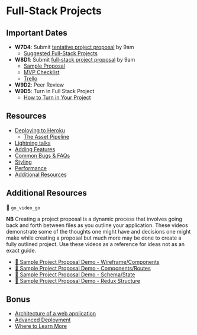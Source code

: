 # Full-Stack Projects

## Important Dates
  * **W7D4**: Submit [tentative project proposal][tentative-proposal] by 9am
    * [Suggested Full-Stack Projects][good-projects]
  * **W8D1**: Submit [full-stack project proposal][readings] by 9am
    * [Sample Proposal][sample-proposal]
    * [MVP Checklist][mvp-checklist]
    * [Trello][trello]
  * **W9D2**: Peer Review
  * **W9D5**: Turn in Full Stack Project 
    * [How to Turn in Your Project][turn-in-fullstack]
    
[turn-in-fullstack]:readings/turn_in_fullstack.md
[tentative-proposal]: readings/tentative-project-proposal.md
[good-projects]: readings/projects-to-clone.md
[readings]: readings/full-stack-project-proposal.md
[sample-proposal]: demos/sample_project_proposal
[mvp-checklist]: readings/mvp-list.md
[trello]: readings/using-trello.md

## Resources
  * [Deploying to Heroku][heroku-deployment]
    * [The Asset Pipeline][asset-pipeline]
  * [Lightning talks][lightning-talks]
  * [Adding Features][adding-features]
  * [Common Bugs & FAQs][common-bugs]
  * [Styling][styling]
  * [Performance][performance]
  * [Additional Resources][resources]

[heroku-deployment]: readings/heroku-deployment.md
[asset-pipeline]: readings/asset-pipeline.md
[lightning-talks]: readings/lightning_talks.md
[common-bugs]: readings/common_bugs.md
[adding-features]: readings/adding_features.md
[polishing-up]: readings/polishing_up.md
[styling]: readings/styling.md
[performance]: readings/performance.md
[resources]: readings/resources.md

## Additional Resources
:closed_lock_with_key: `go_video_go`

**NB** Creating a project proposal is a dynamic process that involves going back and forth between files as you outline your application. These videos demonstrate some of the thoughts one might have and decisions one might make while creating a proposal but much more may be done to create a fully outlined project. Use these videos as a reference for ideas not as an exact guide.

 * [:movie_camera: Sample Project Proposal Demo - Wireframe/Components][sppds-wireframes]
 * [:movie_camera: Sample Project Proposal Demo - Components/Routes][sppds-components-routes]
 * [:movie_camera: Sample Project Proposal Demo - Schema/State][sppds-schema-state]
 * [:movie_camera: Sample Project Proposal Demo - Redux Structure][sppds-redux-structure]

[sppds-wireframes]: https://vimeo.com/180239042
[sppds-components-routes]: https://vimeo.com/180334471
[sppds-schema-state]: https://vimeo.com/180342687
[sppds-redux-structure]: https://vimeo.com/180345105


## Bonus

* [Architecture of a web application][web-app-architecture]
* [Advanced Deployment][adv-deploy]
* [Where to Learn More][learn-more]

[web-app-architecture]: readings/web_app_architecture.md
[adv-deploy]: readings/advanced_deployment.md
[learn-more]: readings/learn_more.md

